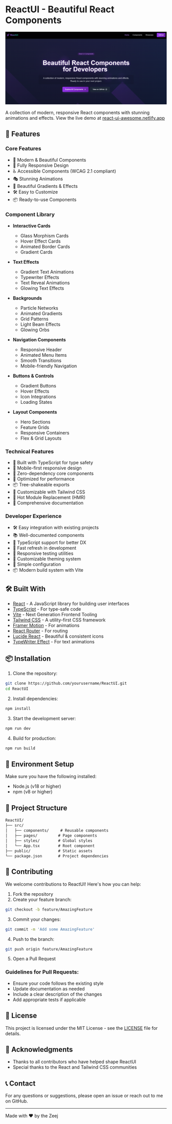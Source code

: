 # ReactUI - Beautiful React Components

![ReactUI Demo](demo-photo.png)

A collection of modern, responsive React components with stunning animations and effects. View the live demo at [react-ui-awesome.netlify.app](https://react-ui-awesome.netlify.app/)

## 🚀 Features

### Core Features
- 🎨 Modern & Beautiful Components
- 📱 Fully Responsive Design
- ♿ Accessible Components (WCAG 2.1 compliant)
- 🎭 Stunning Animations
- 🌈 Beautiful Gradients & Effects
- 🛠️ Easy to Customize
- 📦 Ready-to-use Components

### Component Library
- **Interactive Cards**
  - Glass Morphism Cards
  - Hover Effect Cards
  - Animated Border Cards
  - Gradient Cards

- **Text Effects**
  - Gradient Text Animations
  - Typewriter Effects
  - Text Reveal Animations
  - Glowing Text Effects

- **Backgrounds**
  - Particle Networks
  - Animated Gradients
  - Grid Patterns
  - Light Beam Effects
  - Glowing Orbs

- **Navigation Components**
  - Responsive Header
  - Animated Menu Items
  - Smooth Transitions
  - Mobile-friendly Navigation

- **Buttons & Controls**
  - Gradient Buttons
  - Hover Effects
  - Icon Integrations
  - Loading States

- **Layout Components**
  - Hero Sections
  - Feature Grids
  - Responsive Containers
  - Flex & Grid Layouts

### Technical Features
- 🔧 Built with TypeScript for type safety
- 📱 Mobile-first responsive design
- 🎯 Zero-dependency core components
- 🚀 Optimized for performance
- 📦 Tree-shakeable exports
- 🎨 Customizable with Tailwind CSS
- 🔄 Hot Module Replacement (HMR)
- 📝 Comprehensive documentation

### Developer Experience
- 🛠️ Easy integration with existing projects
- 📚 Well-documented components
- 🎯 TypeScript support for better DX
- 🔄 Fast refresh in development
- 📱 Responsive testing utilities
- 🎨 Customizable theming system
- 🔧 Simple configuration
- 📦 Modern build system with Vite

## 🛠️ Built With

- [React](https://reactjs.org/) - A JavaScript library for building user interfaces
- [TypeScript](https://www.typescriptlang.org/) - For type-safe code
- [Vite](https://vitejs.dev/) - Next Generation Frontend Tooling
- [Tailwind CSS](https://tailwindcss.com/) - A utility-first CSS framework
- [Framer Motion](https://www.framer.com/motion/) - For animations
- [React Router](https://reactrouter.com/) - For routing
- [Lucide React](https://lucide.dev/) - Beautiful & consistent icons
- [TypeWriter Effect](https://github.com/tameemsafi/typewriterjs) - For text animations

## 📦 Installation

1. Clone the repository:
```bash
git clone https://github.com/yourusername/ReactUI.git
cd ReactUI
```

2. Install dependencies:
```bash
npm install
```

3. Start the development server:
```bash
npm run dev
```

4. Build for production:
```bash
npm run build
```

## 🔧 Environment Setup

Make sure you have the following installed:
- Node.js (v18 or higher)
- npm (v8 or higher)

## 📁 Project Structure

```
ReactUI/
├── src/
│   ├── components/     # Reusable components
│   ├── pages/         # Page components
│   ├── styles/        # Global styles
│   └── App.tsx        # Root component
├── public/            # Static assets
└── package.json       # Project dependencies
```

## 🤝 Contributing

We welcome contributions to ReactUI! Here's how you can help:

1. Fork the repository
2. Create your feature branch:
```bash
git checkout -b feature/AmazingFeature
```

3. Commit your changes:
```bash
git commit -m 'Add some AmazingFeature'
```

4. Push to the branch:
```bash
git push origin feature/AmazingFeature
```

5. Open a Pull Request

### Guidelines for Pull Requests:
- Ensure your code follows the existing style
- Update documentation as needed
- Include a clear description of the changes
- Add appropriate tests if applicable

## 📄 License

This project is licensed under the MIT License - see the [LICENSE](LICENSE) file for details.

## 🙏 Acknowledgments

- Thanks to all contributors who have helped shape ReactUI
- Special thanks to the React and Tailwind CSS communities

## 📞 Contact

For any questions or suggestions, please open an issue or reach out to me on GitHub.

---
Made with ❤️ by the Zeej
